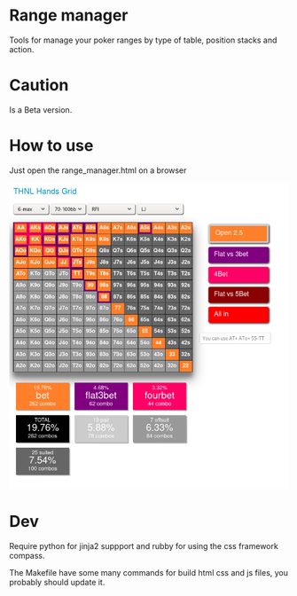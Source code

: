 # Range manager

Tools for manage your poker ranges by type of table, position stacks and action. 

# Caution

Is a Beta version.


# How to use

Just open the range_manager.html on a browser


![range manager](/assets/range_manager.png?raw=true)


# Dev

Require python for jinja2 suppport and rubby for using the css framework compass.

The Makefile have some many commands for build html css and js files, you probably should
update it.

